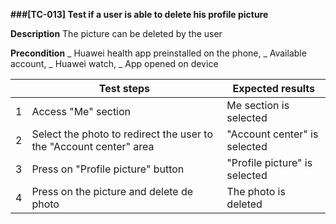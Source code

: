 **###[TC-013] Test if a user is able to delete his profile picture**

**Description**
The picture can be deleted by the user

**Precondition**
_ Huawei health app preinstalled on the phone,
_ Available account,
_ Huawei watch,
_ App opened on device

|     | **Test steps**                                                     | **Expected results**          |
| --- | ------------------------------------------------------------------ | ----------------------------- |
| 1   | Access "Me" section                                                | Me section is selected        |
| 2   | Select the photo to redirect the user to the "Account center" area | "Account center" is selected  |
| 3   | Press on "Profile picture" button                                  | "Profile picture" is selected |
| 4   | Press on the picture and delete de photo                           | The photo is deleted          |

